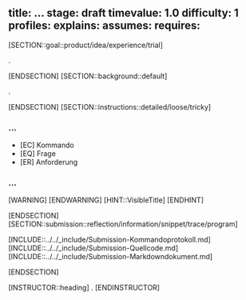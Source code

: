 title: ...
stage: draft
timevalue: 1.0
difficulty: 1
profiles:
explains:
assumes:
requires:
---

[SECTION::goal::product/idea/experience/trial]

.

[ENDSECTION]
[SECTION::background::default]

.

[ENDSECTION]
[SECTION::instructions::detailed/loose/tricky]

### ...

- [EC] Kommando
- [EQ] Frage
- [ER] Anforderung

### ...

[WARNING]
[ENDWARNING]
[HINT::VisibleTitle]
[ENDHINT]

[ENDSECTION]
[SECTION::submission::reflection/information/snippet/trace/program]

[INCLUDE::../../_include/Submission-Kommandoprotokoll.md]
[INCLUDE::../../_include/Submission-Quellcode.md]
[INCLUDE::../../_include/Submission-Markdowndokument.md]

[ENDSECTION]

[INSTRUCTOR::heading]
.
[ENDINSTRUCTOR]
